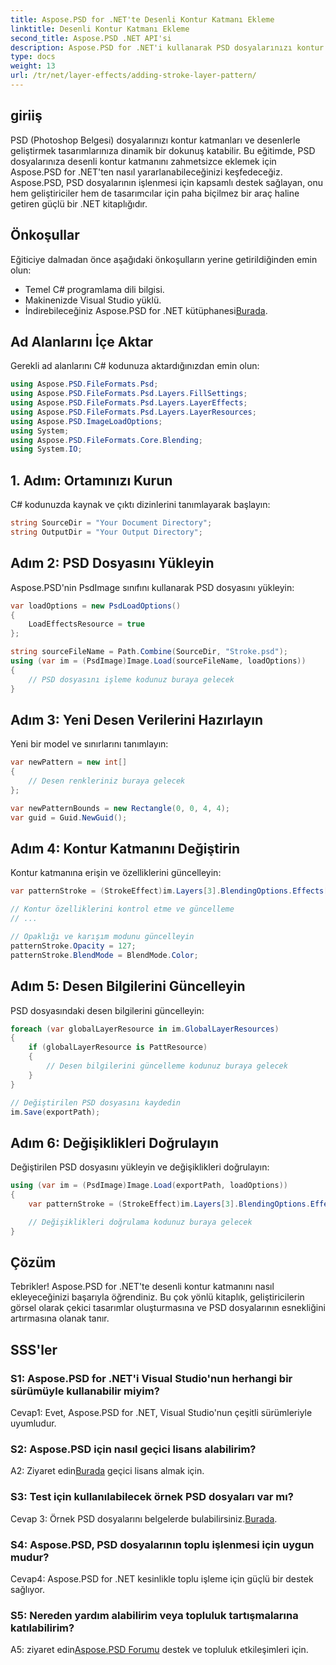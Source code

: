 ```yaml
---
title: Aspose.PSD for .NET'te Desenli Kontur Katmanı Ekleme
linktitle: Desenli Kontur Katmanı Ekleme
second_title: Aspose.PSD .NET API'si
description: Aspose.PSD for .NET'i kullanarak PSD dosyalarınızı kontur katmanları ve desenlerle geliştirin. Sorunsuz entegrasyon için adım adım kılavuzumuzu izleyin.
type: docs
weight: 13
url: /tr/net/layer-effects/adding-stroke-layer-pattern/
---
```

## giriiş

PSD (Photoshop Belgesi) dosyalarınızı kontur katmanları ve desenlerle geliştirmek tasarımlarınıza dinamik bir dokunuş katabilir. Bu eğitimde, PSD dosyalarınıza desenli kontur katmanını zahmetsizce eklemek için Aspose.PSD for .NET'ten nasıl yararlanabileceğinizi keşfedeceğiz. Aspose.PSD, PSD dosyalarının işlenmesi için kapsamlı destek sağlayan, onu hem geliştiriciler hem de tasarımcılar için paha biçilmez bir araç haline getiren güçlü bir .NET kitaplığıdır.

## Önkoşullar

Eğiticiye dalmadan önce aşağıdaki önkoşulların yerine getirildiğinden emin olun:

- Temel C# programlama dili bilgisi.
- Makinenizde Visual Studio yüklü.
-  İndirebileceğiniz Aspose.PSD for .NET kütüphanesi[Burada](https://releases.aspose.com/psd/net/).

## Ad Alanlarını İçe Aktar

Gerekli ad alanlarını C# kodunuza aktardığınızdan emin olun:

```csharp
using Aspose.PSD.FileFormats.Psd;
using Aspose.PSD.FileFormats.Psd.Layers.FillSettings;
using Aspose.PSD.FileFormats.Psd.Layers.LayerEffects;
using Aspose.PSD.FileFormats.Psd.Layers.LayerResources;
using Aspose.PSD.ImageLoadOptions;
using System;
using Aspose.PSD.FileFormats.Core.Blending;
using System.IO;
```

## 1. Adım: Ortamınızı Kurun

C# kodunuzda kaynak ve çıktı dizinlerini tanımlayarak başlayın:

```csharp
string SourceDir = "Your Document Directory";
string OutputDir = "Your Output Directory";
```

## Adım 2: PSD Dosyasını Yükleyin

Aspose.PSD'nin PsdImage sınıfını kullanarak PSD dosyasını yükleyin:

```csharp
var loadOptions = new PsdLoadOptions()
{
    LoadEffectsResource = true
};

string sourceFileName = Path.Combine(SourceDir, "Stroke.psd");
using (var im = (PsdImage)Image.Load(sourceFileName, loadOptions))
{
    // PSD dosyasını işleme kodunuz buraya gelecek
}
```

## Adım 3: Yeni Desen Verilerini Hazırlayın

Yeni bir model ve sınırlarını tanımlayın:

```csharp
var newPattern = new int[]
{
    // Desen renkleriniz buraya gelecek
};

var newPatternBounds = new Rectangle(0, 0, 4, 4);
var guid = Guid.NewGuid();
```

## Adım 4: Kontur Katmanını Değiştirin

Kontur katmanına erişin ve özelliklerini güncelleyin:

```csharp
var patternStroke = (StrokeEffect)im.Layers[3].BlendingOptions.Effects[0];

// Kontur özelliklerini kontrol etme ve güncelleme
// ...

// Opaklığı ve karışım modunu güncelleyin
patternStroke.Opacity = 127;
patternStroke.BlendMode = BlendMode.Color;
```

## Adım 5: Desen Bilgilerini Güncelleyin

PSD dosyasındaki desen bilgilerini güncelleyin:

```csharp
foreach (var globalLayerResource in im.GlobalLayerResources)
{
    if (globalLayerResource is PattResource)
    {
        // Desen bilgilerini güncelleme kodunuz buraya gelecek
    }
}

// Değiştirilen PSD dosyasını kaydedin
im.Save(exportPath);
```

## Adım 6: Değişiklikleri Doğrulayın

Değiştirilen PSD dosyasını yükleyin ve değişiklikleri doğrulayın:

```csharp
using (var im = (PsdImage)Image.Load(exportPath, loadOptions))
{
    var patternStroke = (StrokeEffect)im.Layers[3].BlendingOptions.Effects[0];

    // Değişiklikleri doğrulama kodunuz buraya gelecek
}
```

## Çözüm

Tebrikler! Aspose.PSD for .NET'te desenli kontur katmanını nasıl ekleyeceğinizi başarıyla öğrendiniz. Bu çok yönlü kitaplık, geliştiricilerin görsel olarak çekici tasarımlar oluşturmasına ve PSD dosyalarının esnekliğini artırmasına olanak tanır.

## SSS'ler

### S1: Aspose.PSD for .NET'i Visual Studio'nun herhangi bir sürümüyle kullanabilir miyim?

Cevap1: Evet, Aspose.PSD for .NET, Visual Studio'nun çeşitli sürümleriyle uyumludur.

### S2: Aspose.PSD için nasıl geçici lisans alabilirim?

 A2: Ziyaret edin[Burada](https://purchase.aspose.com/temporary-license/) geçici lisans almak için.

### S3: Test için kullanılabilecek örnek PSD dosyaları var mı?

 Cevap 3: Örnek PSD dosyalarını belgelerde bulabilirsiniz.[Burada](https://reference.aspose.com/psd/net/).

### S4: Aspose.PSD, PSD dosyalarının toplu işlenmesi için uygun mudur?

Cevap4: Aspose.PSD for .NET kesinlikle toplu işleme için güçlü bir destek sağlıyor.

### S5: Nereden yardım alabilirim veya topluluk tartışmalarına katılabilirim?

 A5: ziyaret edin[Aspose.PSD Forumu](https://forum.aspose.com/c/psd/34) destek ve topluluk etkileşimleri için.